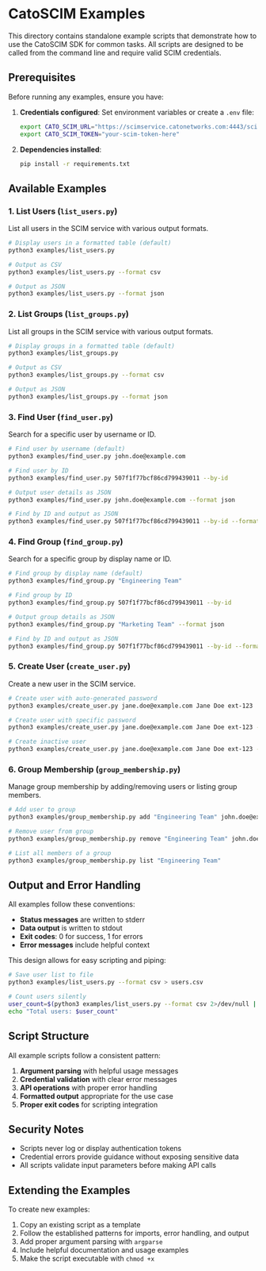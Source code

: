 # CatoSCIM Examples

This directory contains standalone example scripts that demonstrate how to use the CatoSCIM SDK for common tasks. All scripts are designed to be called from the command line and require valid SCIM credentials.

## Prerequisites

Before running any examples, ensure you have:

1. **Credentials configured**: Set environment variables or create a `.env` file:
   ```bash
   export CATO_SCIM_URL="https://scimservice.catonetworks.com:4443/scim/v2/YOUR_ACCOUNT/YOUR_INSTANCE"
   export CATO_SCIM_TOKEN="your-scim-token-here"
   ```

2. **Dependencies installed**:
   ```bash
   pip install -r requirements.txt
   ```

## Available Examples

### 1. List Users (`list_users.py`)
List all users in the SCIM service with various output formats.

```bash
# Display users in a formatted table (default)
python3 examples/list_users.py

# Output as CSV
python3 examples/list_users.py --format csv

# Output as JSON
python3 examples/list_users.py --format json
```

### 2. List Groups (`list_groups.py`)
List all groups in the SCIM service with various output formats.

```bash
# Display groups in a formatted table (default)
python3 examples/list_groups.py

# Output as CSV
python3 examples/list_groups.py --format csv

# Output as JSON
python3 examples/list_groups.py --format json
```

### 3. Find User (`find_user.py`)
Search for a specific user by username or ID.

```bash
# Find user by username (default)
python3 examples/find_user.py john.doe@example.com

# Find user by ID
python3 examples/find_user.py 507f1f77bcf86cd799439011 --by-id

# Output user details as JSON
python3 examples/find_user.py john.doe@example.com --format json

# Find by ID and output as JSON
python3 examples/find_user.py 507f1f77bcf86cd799439011 --by-id --format json
```

### 4. Find Group (`find_group.py`)
Search for a specific group by display name or ID.

```bash
# Find group by display name (default)
python3 examples/find_group.py "Engineering Team"

# Find group by ID
python3 examples/find_group.py 507f1f77bcf86cd799439011 --by-id

# Output group details as JSON
python3 examples/find_group.py "Marketing Team" --format json

# Find by ID and output as JSON
python3 examples/find_group.py 507f1f77bcf86cd799439011 --by-id --format json
```

### 5. Create User (`create_user.py`)
Create a new user in the SCIM service.

```bash
# Create user with auto-generated password
python3 examples/create_user.py jane.doe@example.com Jane Doe ext-123

# Create user with specific password
python3 examples/create_user.py jane.doe@example.com Jane Doe ext-123 --password "SecurePass123!"

# Create inactive user
python3 examples/create_user.py jane.doe@example.com Jane Doe ext-123 --inactive
```

### 6. Group Membership (`group_membership.py`)
Manage group membership by adding/removing users or listing group members.

```bash
# Add user to group
python3 examples/group_membership.py add "Engineering Team" john.doe@example.com

# Remove user from group
python3 examples/group_membership.py remove "Engineering Team" john.doe@example.com

# List all members of a group
python3 examples/group_membership.py list "Engineering Team"
```

## Output and Error Handling

All examples follow these conventions:

- **Status messages** are written to stderr
- **Data output** is written to stdout
- **Exit codes**: 0 for success, 1 for errors
- **Error messages** include helpful context

This design allows for easy scripting and piping:

```bash
# Save user list to file
python3 examples/list_users.py --format csv > users.csv

# Count users silently
user_count=$(python3 examples/list_users.py --format csv 2>/dev/null | tail -n +2 | wc -l)
echo "Total users: $user_count"
```

## Script Structure

All example scripts follow a consistent pattern:

1. **Argument parsing** with helpful usage messages
2. **Credential validation** with clear error messages
3. **API operations** with proper error handling
4. **Formatted output** appropriate for the use case
5. **Proper exit codes** for scripting integration

## Security Notes

- Scripts never log or display authentication tokens
- Credential errors provide guidance without exposing sensitive data
- All scripts validate input parameters before making API calls

## Extending the Examples

To create new examples:

1. Copy an existing script as a template
2. Follow the established patterns for imports, error handling, and output
3. Add proper argument parsing with `argparse`
4. Include helpful documentation and usage examples
5. Make the script executable with `chmod +x`